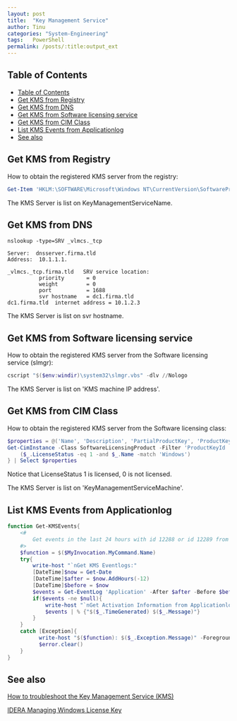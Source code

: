 ```yaml
---
layout: post
title:  "Key Management Service"
author: Tinu
categories: "System-Engineering"
tags:   PowerShell
permalink: /posts/:title:output_ext
---
```


## Table of Contents

- [Table of Contents](#table-of-contents)
- [Get KMS from Registry](#get-kms-from-registry)
- [Get KMS from DNS](#get-kms-from-dns)
- [Get KMS from Software licensing service](#get-kms-from-software-licensing-service)
- [Get KMS from CIM Class](#get-kms-from-cim-class)
- [List KMS Events from Applicationlog](#list-kms-events-from-applicationlog)
- [See also](#see-also)

## Get KMS from Registry

How to obtain the registered KMS server from the registry:

````powershell
Get-Item 'HKLM:\SOFTWARE\Microsoft\Windows NT\CurrentVersion\SoftwareProtectionPlatform'
````

The KMS Server is list on KeyManagementServiceName.  

## Get KMS from DNS

````powersehll
nslookup -type=SRV _vlmcs._tcp

Server:  dnsserver.firma.tld
Address:  10.1.1.1.

_vlmcs._tcp.firma.tld   SRV service location:
          priority       = 0
          weight         = 0
          port           = 1688
          svr hostname   = dc1.firma.tld
dc1.firma.tld  internet address = 10.1.2.3
````

The KMS Server is list on svr hostname.  

## Get KMS from Software licensing service

How to obtain the registered KMS server from the Software licensing service (slmgr):

````powershell
cscript "$($env:windir)\system32\slmgr.vbs" -dlv //Nologo
````

The KMS Server is list on 'KMS machine IP address'.  

## Get KMS from CIM Class

How to obtain the registered KMS server from the Software licensing class:

````powershell
$properties = @('Name', 'Description', 'PartialProductKey', 'ProductKeyChannel', 'trustedTime', 'KeyManagementServiceMachine', 'KeyManagementServicePort')
Get-CimInstance -Class SoftwareLicensingProduct -Filter 'ProductKeyId != NULL' | Where-Object {
    ($_.LicenseStatus -eq 1 -and $_.Name -match 'Windows')
} | Select $properties
 ````

Notice that LicenseStatus 1 is licensed, 0 is not licensed.

The KMS Server is list on 'KeyManagementServiceMachine'.  

## List KMS Events from Applicationlog

````powershell
function Get-KMSEvents{
    <#
        Get events in the last 24 hours with id 12288 or id 12289 from Applicationlog
    #>
    $function = $($MyInvocation.MyCommand.Name)
    try{
        write-host "`nGet KMS Eventlogs:"
        [DateTime]$now = Get-Date
        [DateTime]$after = $now.AddHours(-12)
        [DateTime]$before = $now
        $events = Get-EventLog 'Application' -After $after -Before $before | where {$_.eventID -like 12288 -or $_.eventID -like 12289} | Select TimeGenerated,Message
        if($events -ne $null){
            write-host "`nGet Activation Information from Applicationlog:"
            $events | % {"$($_.TimeGenerated) $($_.Message)"}
        }
    }
    catch [Exception]{
          write-host "$($function): $($_.Exception.Message)" -ForegroundColor Red
          $error.clear()
    }
}
````

## See also

[How to troubleshoot the Key Management Service (KMS)](https://docs.microsoft.com/en-us/previous-versions/tn-archive/ee939272(v=technet.10))

[IDERA Managing Windows License Key](https://community.idera.com/database-tools/powershell/powertips/b/tips/posts/managing-windows-license-key-part-4)
